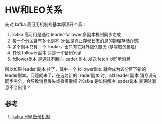 # HW和LEO关系

先对 kafka 高可用机制的基本原理开个篇：

1. kafka 高可用是通过 leader-follower 多副本机制同步完成
2. 每一个分区含有多个副本 (分区是真正存储日志消息的物理存储介质)
3. 多个副本只有一个 leader，也只有它对外提供服务 (读写服务都是)
4. 其他 follower副本 只是一个备份冗余
5. follower副本 是通过不断向 leader 副本 发送 fetch 以同步消息

所以如果 leader 副本 挂了，其中一个 follower副本 就会成为该分区下新的 leader副本。问题就来了，在选为新的 leader副本 时，old leader 副本 消息没有同步完全，会导致消息丢失或者离散吗？Kafka 是如何解决 leader副本 变更时消息不会出错？


## 参考
1. <a href="https://juejin.cn/post/6979110739416088607" target="_blank">kafka HW 备份机制</a>
